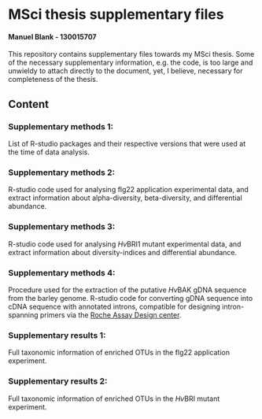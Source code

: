 # MSci thesis supplementary files
#### Manuel Blank - 130015707

This repository contains supplementary files towards my MSci thesis. 
Some 
of the necessary supplementary information, e.g. the code, is too large 
and unwieldy to 
attach directly to the document, yet, I believe, necessary for 
completeness of the thesis.

## Content

### Supplementary methods 1:
List of R-studio packages and their respective versions that were used 
at the time 
of data analysis.

### Supplementary methods 2:
R-studio code used for analysing flg22 application experimental data, 
and extract information about alpha-diversity, beta-diversity, and 
differential abundance.

### Supplementary methods 3:
R-studio code used for analysing <i>Hv</i>BRI1 mutant experimental data, 
and 
extract information about diversity-indices and differential abundance.

### Supplementary methods 4:
Procedure used for the extraction of the putative 
<i>Hv</i>BAK gDNA sequence from the barley genome. R-studio code for 
converting 
gDNA sequence into cDNA sequence with annotated introns, compatible for 
designing intron-spanning primers via the <a href 
="https://lifescience.roche.com/en_gb/brands/universal-probe-library.html">Roche Assay 
Design center</a>.

### Supplementary results 1:
Full taxonomic information of enriched OTUs in the flg22 application 
experiment.

### Supplementary results 2:
Full taxonomic information of enriched OTUs in the <i>Hv</i>BRI mutant 
experiment.
